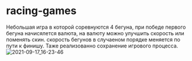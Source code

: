 # racing-games
Небольшая игра в которой соревнуются 4 бегуна, при победе первого бегуна начисялется валюта, на валюту можно улучшить скорость или поменять скин. скорость бегунов в случаеном порядке меняется по пути к финишу. Таже реализованно сохранение игрового процесса.
![2021-09-17_16-23-46](https://user-images.githubusercontent.com/47785539/133790841-bb555d11-adc7-4107-9d11-00cad44874cf.png)
